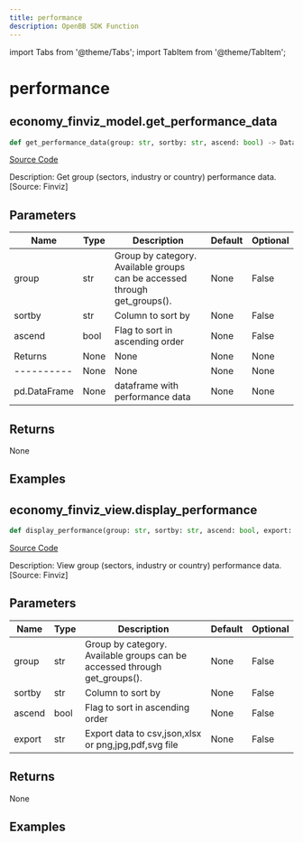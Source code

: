 ```yaml
---
title: performance
description: OpenBB SDK Function
---
```


import Tabs from '@theme/Tabs';
import TabItem from '@theme/TabItem';

# performance

<Tabs>
<TabItem value="model" label="Model" default>

## economy_finviz_model.get_performance_data

```python title='openbb_terminal/economy/finviz_model.py'
def get_performance_data(group: str, sortby: str, ascend: bool) -> DataFrame:
```
[Source Code](https://github.com/OpenBB-finance/OpenBBTerminal/tree/main/openbb_terminal/economy/finviz_model.py#L112)

Description: Get group (sectors, industry or country) performance data. [Source: Finviz]

## Parameters

| Name | Type | Description | Default | Optional |
| ---- | ---- | ----------- | ------- | -------- |
| group | str | Group by category. Available groups can be accessed through get_groups(). | None | False |
| sortby | str | Column to sort by | None | False |
| ascend | bool | Flag to sort in ascending order | None | False |
| Returns | None | None | None | None |
| ---------- | None | None | None | None |
| pd.DataFrame | None | dataframe with performance data | None | None |

## Returns

None

## Examples



</TabItem>
<TabItem value="view" label="View">

## economy_finviz_view.display_performance

```python title='openbb_terminal/economy/finviz_view.py'
def display_performance(group: str, sortby: str, ascend: bool, export: str) -> None:
```
[Source Code](https://github.com/OpenBB-finance/OpenBBTerminal/tree/main/openbb_terminal/economy/finviz_view.py#L72)

Description: View group (sectors, industry or country) performance data. [Source: Finviz]

## Parameters

| Name | Type | Description | Default | Optional |
| ---- | ---- | ----------- | ------- | -------- |
| group | str | Group by category. Available groups can be accessed through get_groups(). | None | False |
| sortby | str | Column to sort by | None | False |
| ascend | bool | Flag to sort in ascending order | None | False |
| export | str | Export data to csv,json,xlsx or png,jpg,pdf,svg file | None | False |

## Returns

None

## Examples



</TabItem>
</Tabs>